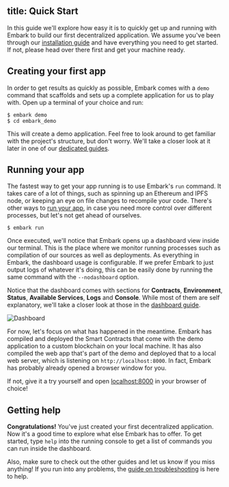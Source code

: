 title: Quick Start
---

In this guide we'll explore how easy it is to quickly get up and running with Embark to build our first decentralized application. We assume you've been through our [installation guide](installation.html) and have everything you need to get started. If not, please head over there first and get your machine ready.

## Creating your first app

In order to get results as quickly as possible, Embark comes with a `demo` command that scaffolds and sets up a complete application for us to play with. Open up a terminal of your choice and run:

<pre><code class="shell">$ embark demo
$ cd embark_demo
</code></pre>

This will create a demo application. Feel free to look around to get familiar with the project's structure, but don't worry. We'll take a closer look at it later in one of our [dedicated guides](structure.html).

## Running your app

The fastest way to get your app running is to use Embark's `run` command. It takes care of a lot of things, such as spinning up an Ethereum and IPFS node, or keeping an eye on file changes to recompile your code. There's other ways to [run your app](running_apps.html), in case you need more control over different processes, but let's not get ahead of ourselves.

<pre><code class="shell">$ embark run</code></pre>

Once executed, we'll notice that Embark opens up a dashboard view inside our terminal. This is the place where we monitor running processes such as compilation of our sources as well as deployments. As everything in Embark, the dashboard usage is configurable. If we prefer Embark to just output logs of whatever it's doing, this can be easily done by running the same command with the `--nodashboard` option.

Notice that the dashboard comes with sections for **Contracts**, **Environment**, **Status**, **Available Services**, **Logs** and **Console**. While most of them are self explanatory, we'll take a closer look at those in the [dashboard guide](dashboard.html).

![Dashboard](http://i.imgur.com/s4OQZpu.jpg)

For now, let's focus on what has happened in the meantime. Embark has compiled and deployed the Smart Contracts that come with the demo application to a custom blockchain on your local machine. It has also compiled the web app that's part of the demo and deployed that to a local web server, which is listening on `http://localhost:8000`. In fact, Embark has probably already opened a browser window for you. 

If not, give it a try yourself and open [localhost:8000](http://localhost:8000) in your browser of choice!

## Getting help

**Congratulations!** You've just created your first decentralized application. Now it's a good time to explore what else Embark has to offer. To get started, type `help` into the running console to get a list of commands you can run inside the dashboard.

Also, make sure to check out the other guides and let us know if you miss anything! If you run into any problems, the [guide on troubleshooting](troubleshooting.html) is here to help.


